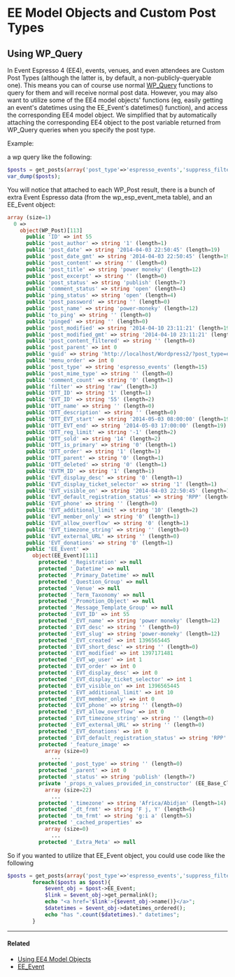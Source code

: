 # EE Model Objects and Custom Post Types

## Using WP_Query

In Event Espresso 4 (EE4), events, venues, and even attendees are Custom Post Types (although the latter is, by default, a non-publicly-queryable one). This means you can of course use normal [WP_Query](https://codex.wordpress.org/Class_Reference/WP_Query) functions to query for them and will receive normal post data. However, you may also want to utilize some of the EE4 model objects' functions (eg, easily getting an event's datetimes using the EE_Event's datetimes() function), and access the corresponding EE4 model object. We simplified that by automatically attaching the corresponding EE4 object to the post variable returned from WP_Query queries when you specify the post type.

Example:

a wp query like the following:

```php
$posts = get_posts(array('post_type'=>'espresso_events','suppress_filters'=>false));
var_dump($posts);
```

You will notice that attached to each WP_Post result, there is a bunch of extra Event Espresso data (from the wp_esp_event_meta table), and an EE_Event object:

```php
array (size=1)
  0 => 
    object(WP_Post)[113]
      public 'ID' => int 55
      public 'post_author' => string '1' (length=1)
      public 'post_date' => string '2014-04-03 22:50:45' (length=19)
      public 'post_date_gmt' => string '2014-04-03 22:50:45' (length=19)
      public 'post_content' => string '' (length=0)
      public 'post_title' => string 'power moneky' (length=12)
      public 'post_excerpt' => string '' (length=0)
      public 'post_status' => string 'publish' (length=7)
      public 'comment_status' => string 'open' (length=4)
      public 'ping_status' => string 'open' (length=4)
      public 'post_password' => string '' (length=0)
      public 'post_name' => string 'power-moneky' (length=12)
      public 'to_ping' => string '' (length=0)
      public 'pinged' => string '' (length=0)
      public 'post_modified' => string '2014-04-10 23:11:21' (length=19)
      public 'post_modified_gmt' => string '2014-04-10 23:11:21' (length=19)
      public 'post_content_filtered' => string '' (length=0)
      public 'post_parent' => int 0
      public 'guid' => string 'http://localhost/Wordpress2/?post_type=espresso_events&#038;p=55' (length=64)
      public 'menu_order' => int 0
      public 'post_type' => string 'espresso_events' (length=15)
      public 'post_mime_type' => string '' (length=0)
      public 'comment_count' => string '0' (length=1)
      public 'filter' => string 'raw' (length=3)
      public 'DTT_ID' => string '1' (length=1)
      public 'EVT_ID' => string '55' (length=2)
      public 'DTT_name' => string '' (length=0)
      public 'DTT_description' => string '' (length=0)
      public 'DTT_EVT_start' => string '2014-05-03 08:00:00' (length=19)
      public 'DTT_EVT_end' => string '2014-05-03 17:00:00' (length=19)
      public 'DTT_reg_limit' => string '-1' (length=2)
      public 'DTT_sold' => string '14' (length=2)
      public 'DTT_is_primary' => string '0' (length=1)
      public 'DTT_order' => string '1' (length=1)
      public 'DTT_parent' => string '0' (length=1)
      public 'DTT_deleted' => string '0' (length=1)
      public 'EVTM_ID' => string '1' (length=1)
      public 'EVT_display_desc' => string '0' (length=1)
      public 'EVT_display_ticket_selector' => string '1' (length=1)
      public 'EVT_visible_on' => string '2014-04-03 22:50:45' (length=19)
      public 'EVT_default_registration_status' => string 'RPP' (length=3)
      public 'EVT_phone' => string '' (length=0)
      public 'EVT_additional_limit' => string '10' (length=2)
      public 'EVT_member_only' => string '0' (length=1)
      public 'EVT_allow_overflow' => string '0' (length=1)
      public 'EVT_timezone_string' => string '' (length=0)
      public 'EVT_external_URL' => string '' (length=0)
      public 'EVT_donations' => string '0' (length=1)
      public 'EE_Event' => 
        object(EE_Event)[111]
          protected '_Registration' => null
          protected '_Datetime' => null
          protected '_Primary_Datetime' => null
          protected '_Question_Group' => null
          protected '_Venue' => null
          protected '_Term_Taxonomy' => null
          protected '_Promotion_Object' => null
          protected '_Message_Template_Group' => null
          protected '_EVT_ID' => int 55
          protected '_EVT_name' => string 'power moneky' (length=12)
          protected '_EVT_desc' => string '' (length=0)
          protected '_EVT_slug' => string 'power-moneky' (length=12)
          protected '_EVT_created' => int 1396565445
          protected '_EVT_short_desc' => string '' (length=0)
          protected '_EVT_modified' => int 1397171481
          protected '_EVT_wp_user' => int 1
          protected '_EVT_order' => int 0
          protected '_EVT_display_desc' => int 0
          protected '_EVT_display_ticket_selector' => int 1
          protected '_EVT_visible_on' => int 1396565445
          protected '_EVT_additional_limit' => int 10
          protected '_EVT_member_only' => int 0
          protected '_EVT_phone' => string '' (length=0)
          protected '_EVT_allow_overflow' => int 0
          protected '_EVT_timezone_string' => string '' (length=0)
          protected '_EVT_external_URL' => string '' (length=0)
          protected '_EVT_donations' => int 0
          protected '_EVT_default_registration_status' => string 'RPP' (length=3)
          protected '_feature_image' => 
            array (size=0)
              ...
          protected '_post_type' => string '' (length=0)
          protected '_parent' => int 0
          protected '_status' => string 'publish' (length=7)
          private '_props_n_values_provided_in_constructor' (EE_Base_Class) => 
            array (size=22)
              ...
          protected '_timezone' => string 'Africa/Abidjan' (length=14)
          protected '_dt_frmt' => string 'F j, Y' (length=6)
          protected '_tm_frmt' => string 'g:i a' (length=5)
          protected '_cached_properties' => 
            array (size=0)
              ...
          protected '_Extra_Meta' => null
```

So if you wanted to utilize that EE_Event object, you could use code like the following

```php
$posts = get_posts(array('post_type'=>'espresso_events','suppress_filters'=>false));
		foreach($posts as $post){
			$event_obj = $post->EE_Event;
			$link = $event_obj->get_permalink();
			echo "<a href='$link'>{$event_obj->name()}</a>";
			$datetimes = $event_obj->datetimes_ordered();
			echo "has ".count($datetimes)." datetimes";
		}
```

-----

#### Related

- [Using EE4 Model Objects](using-ee4-model-objects.md)
- [EE_Event](https://github.com/eventespresso/event-espresso-core/blob/master/core/db_classes/EE_Event.class.php)